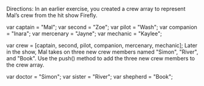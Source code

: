 Directions:
In an earlier exercise, you created a crew array to represent Mal’s crew from the hit show Firefly.

var captain = "Mal";
var second = "Zoe";
var pilot = "Wash";
var companion = "Inara";
var mercenary = "Jayne";
var mechanic = "Kaylee";

var crew = [captain, second, pilot, companion, mercenary, mechanic];
Later in the show, Mal takes on three new crew members named "Simon", "River", and "Book". Use the push() method to add the three new crew members to the crew array.

var doctor = "Simon";
var sister = "River";
var shepherd = "Book";
